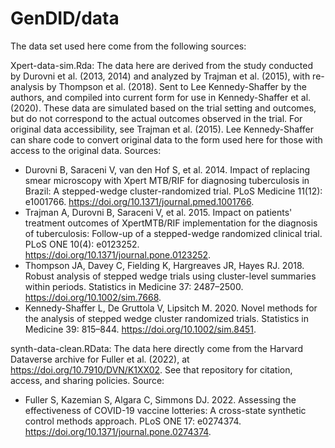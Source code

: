 # GenDID/data

The data set used here come from the following sources:

Xpert-data-sim.Rda: The data here are derived from the study conducted by Durovni et al. (2013, 2014) and analyzed by Trajman et al. (2015), with re-analysis by Thompson et al. (2018). Sent to Lee Kennedy-Shaffer by the authors, and compiled into current form for use in Kennedy-Shaffer et al. (2020). These data are simulated based on the trial setting and outcomes, but do not correspond to the actual outcomes observed in the trial. For original data accessibility, see Trajman et al. (2015). Lee Kennedy-Shaffer can share code to convert original data to the form used here for those with access to the original data.
Sources:
- Durovni B, Saraceni V, van den Hof S, et al. 2014. Impact of replacing smear microscopy with Xpert MTB/RIF for diagnosing tuberculosis in Brazil: A stepped-wedge cluster-randomized trial. PLoS Medicine 11(12): e1001766. https://doi.org/10.1371/journal.pmed.1001766.
- Trajman A, Durovni B, Saraceni V, et al. 2015. Impact on patients' treatment outcomes of XpertMTB/RIF implementation for the diagnosis of tuberculosis: Follow-up of a stepped-wedge randomized clinical trial.  PLoS ONE 10(4): e0123252. https://doi.org/10.1371/journal.pone.0123252.
- Thompson JA, Davey C, Fielding K, Hargreaves JR, Hayes RJ. 2018. Robust analysis of stepped wedge trials using cluster-level summaries within periods. Statistics in Medicine 37: 2487–2500. https://doi.org/10.1002/sim.7668.
- Kennedy-Shaffer L, De Gruttola V, Lipsitch M. 2020. Novel methods for the analysis of stepped wedge cluster randomized trials. Statistics in Medicine 39: 815–844. https://doi.org/10.1002/sim.8451.

synth-data-clean.RData: The data here directly come from the Harvard Dataverse archive for Fuller et al. (2022), at https://doi.org/10.7910/DVN/K1XX02. See that repository for citation, access, and sharing policies.
Source:
- Fuller S, Kazemian S, Algara C, Simmons DJ. 2022. Assessing the effectiveness of COVID-19 vaccine lotteries: A cross-state synthetic control methods approach. PLoS ONE 17: e0274374. https://doi.org/10.1371/journal.pone.0274374.